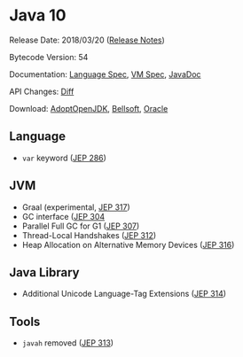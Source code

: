 # Java 10

Release Date: 2018/03/20 ([Release Notes](https://www.oracle.com/technetwork/java/javase/10-relnote-issues-4108729.html))

Bytecode Version: 54

Documentation: [Language Spec](https://docs.oracle.com/javase/specs/jls/se11/html/index.html), [VM Spec](https://docs.oracle.com/javase/specs/jvms/se10/html/index.html), [JavaDoc](https://docs.oracle.com/javase/10/docs/api/)

API Changes: [Diff](http://download.eclipselab.org/jdkdiff/V9/V10/index.html)

Download: [AdoptOpenJDK](https://adoptopenjdk.net/releases.html), [Bellsoft](https://bell-sw.com/java), [Oracle](https://www.oracle.com/technetwork/java/javase/downloads/java-archive-javase10-4425482.html)

## Language

* `var` keyword ([JEP 286](http://openjdk.java.net/jeps/286))


## JVM

* Graal (experimental, [JEP 317](http://openjdk.java.net/jeps/317))
* GC interface ([JEP 304](http://openjdk.java.net/jeps/304)
* Parallel Full GC for G1 ([JEP 307](http://openjdk.java.net/jeps/307))
* Thread-Local Handshakes ([JEP 312](http://openjdk.java.net/jeps/312))
* Heap Allocation on Alternative Memory Devices ([JEP 316](http://openjdk.java.net/jeps/316))

## Java Library

* Additional Unicode Language-Tag Extensions ([JEP 314](http://openjdk.java.net/jeps/314))

## Tools

* `javah` removed ([JEP 313](http://openjdk.java.net/jeps/313))
